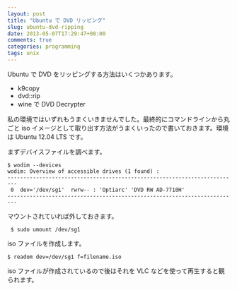 ```yaml
---
layout: post
title: "Ubuntu で DVD リッピング"
slug: ubuntu-dvd-ripping
date: 2013-05-07T17:29:47+00:00
comments: true
categories: programming
tags: unix
---
```


Ubuntu で DVD をリッピングする方法はいくつかあります。

- k9copy
- dvd::rip
- wine で DVD Decrypter

私の環境ではいずれもうまくいきませんでした。最終的にコマンドラインから丸ごと iso イメージとして取り出す方法がうまくいったので書いておきます。環境は Ubuntu 12.04 LTS です。

まずデバイスファイルを調べます。

    $ wodim --devices
    wodim: Overview of accessible drives (1 found) :
    -------------------------------------------------------------------------
     0  dev='/dev/sg1'	rwrw-- : 'Optiarc' 'DVD RW AD-7710H'
    -------------------------------------------------------------------------

マウントされていれば外しておきます。

     $ sudo umount /dev/sg1

iso ファイルを作成します。

    $ readom dev=/dev/sg1 f=filename.iso

iso ファイルが作成されているので後はそれを VLC などを使って再生すると観られます。
